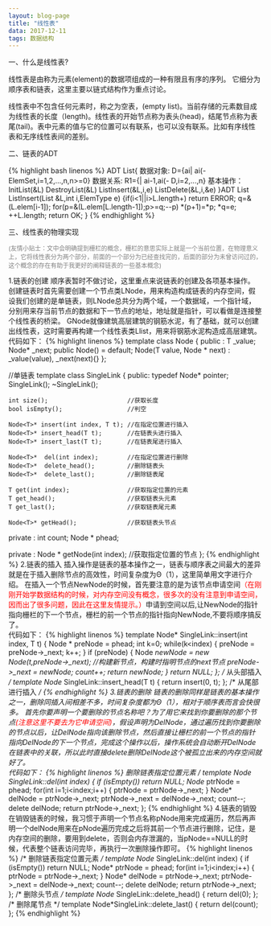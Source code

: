```yaml
---
layout: blog-page
title: "线性表"
data: 2017-12-11
tags: 数据结构
---
```

<p class="h1">一、什么是线性表?</p>
<p>
线性表是由称为元素(element)的数据项组成的一种有限且有序的序列。
它细分为顺序表和链表，这里主要以链式结构作为重点讨论。

线性表中不包含任何元素时，称之为空表，(empty list)。当前存储的元素数目成为线性表的长度（length)。线性表的开始节点称为表头(head)，结尾节点称为表尾(tail)。表中元素的值与它的位置可以有联系，也可以没有联系。比如有序线性表和无序线性表间的差别。</p>

<p class="h1">二、链表的ADT</p>
{% highlight bash linenos %}
ADT List{
数据对象: D={ai| ai(-ElemSet,i=1,2,...,n,n>=0}
数据关系: R1={<ai-1,ai>| ai-1,ai(- D,i=2,...,n}
基本操作：
	InitList(&L)
	DestroyList(&L)
	ListInsert(&L,i,e)
	ListDelete(&L,i,&e)
	}ADT List
	ListInsert(List &L,int i,ElemType e)
	{if(i<1||i>L.length+) return ERROR;
	q=&(L.elem[i-1]);
	for(p=&(L.elem[L.length-1]);p>=q;--p) *(p+1)=*p;
	*q=e;
	++L.length;
	return OK;
}
{% endhighlight %}

<p class="h1">三、线性表的物理实现</p>
<p>
<p style="color:grey;font-size:12px">(友情小贴士：文中会明确提到栅栏的概念，栅栏的意思实际上就是一个当前位置，在物理意义上，它将线性表分为两个部分，前面的一个部分为已经查找完的，后面的部分为未曾访问过的，这个概念的存在有助于我更好的阐释链表的一些基本概念)</p>
1.链表的创建
  顺序表暂时不做讨论，这里重点来说链表的创建及各项基本操作。
  创建链表时首先需要创建一个节点类LNode，用来构造构成链表的内存空间，假设我们创建的是单链表，则LNode总共分为两个域，一个数据域，一个指针域，分别用来存当前节点的数据和下一节点的地址，地址就是指针，可以看做是连接整个线性表的桥梁。
  GNode就像建筑高层建筑的钢筋水泥，有了基础，就可以创建出线性表，这时需要再构建一个线性表类Llist，用来将钢筋水泥构造成高层建筑。
<br>
代码如下：
{% highlight linenos %}
template <typename T>
class Node
{
public :
	T _value;
	Node* _next;
public
	Node() = default;
	Node(T value, Node * next)
		: _value(value), _next(next){}
};

//单链表
template <typename T>
class SingleLink
{
public:
	typedef Node<T>*  pointer;
	SingleLink();
	~SingleLink();

	int size();						 //获取长度
	bool isEmpty();					 //判空

	Node<T>* insert(int index, T t); //在指定位置进行插入
	Node<T>* insert_head(T t);		 //在链表头进行插入
	Node<T>* insert_last(T t);		 //在链表尾进行插入

	Node<T>*  del(int index);		 //在指定位置进行删除
	Node<T>*  delete_head();		 //删除链表头
	Node<T>*  delete_last();		 //删除链表尾

	T get(int index);			     //获取指定位置的元素
	T get_head();					 //获取链表头元素
	T get_last();					 //获取链表尾元素

	Node<T>* getHead();				 //获取链表头节点

private :
	int count;
	Node<T> * phead;

private :
	Node<T> * getNode(int index);	  //获取指定位置的节点
};
{% endhighlight %}
2.链表的插入
  插入操作是链表的基本操作之一，链表与顺序表之间最大的差异就是在于插入删除节点的高效性，时间复杂度为Θ（1），这里简单用文字进行介绍。
  在插入一个节点NewNode的时候，首先要注意的是为该节点申请空间<span style="color:red">（在刚刚开始学数据结构的时候，对内存空间没有概念，很多次的没有注意到申请空间，因而出了很多问题，因此在这里友情提示。）</span>申请到空间以后,让NewNode的指针指向栅栏的下一个节点，栅栏的前一个节点的指针指向NewNode,不要将顺序搞反了。<br>
代码如下：
{% highlight linenos %}
template <typename T>
Node<T>* SingleLink<T>::insert(int index, T t)
{
	Node<T> * preNode = phead;
	int k=0;
	while(k<index)
    {
        preNode = preNode->_next;
        k++;
    }
	if (preNode)
	{
		Node<T> *newNode = new Node<T>(t,preNode->_next); //构建新节点，构建时指明节点的next节点
		preNode->_next = newNode;
		count++;
		return newNode;
	}
	return NULL;
};
/*
从头部插入
*/
template <typename T>
Node<T>* SingleLink<T>::insert_head(T t)
{
	return insert(0, t);
};
/*
从尾部进行插入
*/
{% endhighlight %}
3.链表的删除
  链表的删除同样是链表的基本操作之一，删除同插入间相差不多，时间复杂度都为Θ（1），相对于顺序表而言会快很多。
  首先你要声明一个要删除的节点名称吧？为了用它来找到你要删除的那个节点<span style="color:red">(注意这里不要去为它申请空间)</span>，假设声明为DelNode，通过遍历找到你要删除的节点以后，让DelNode指向该删除节点，然后直接让栅栏的前一个节点的指针指向DelNode的下一个节点，完成这个操作以后，操作系统会自动断开DelNode在链表中的关联，所以此时直接delete删除DelNode这个被孤立出来的内存空间就好了。<br>
代码如下：
{% highlight linenos %}
删除链表指定位置元素
*/
template <typename T>
Node<T>* SingleLink<T>::del(int index)
{
	if (isEmpty())
		return NULL;
	Node<T>* ptrNode = phead;
	for(int i=1;i<index;i++)
    {
        ptrNode = ptrNode->_next;
    }
	Node<T>* delNode = ptrNode->_next;
	ptrNode->_next = delNode->_next;
	count--;
	delete delNode;
	return ptrNode->_next;
};
{% endhighlight %}
4.链表的销毁
  在销毁链表的时候，我习惯于声明一个节点名称pNode用来完成遍历，然后再声明一个delNode用来在pNode遍历完成之后将其前一个节点进行删除，记住，是内存空间的删除，要用到delete，否则会内存泄漏的，当pNode==NULL的时候，代表整个链表访问完毕，再执行一次删除操作即可。
{% highlight linenos %}
/*
删除链表指定位置元素
*/
template <typename T>
Node<T>* SingleLink<T>::del(int index)
{
	if (isEmpty())
		return NULL;
	Node<T>* ptrNode = phead;
	for(int i=1;i<index;i++)
    {
        ptrNode = ptrNode->_next;
    }
	Node<T>* delNode = ptrNode->_next;
	ptrNode->_next = delNode->_next;
	count--;
	delete delNode;
	return ptrNode->_next;
};
/*
删除头节点
*/
template<typename T>
Node<T>* SingleLink<T>::delete_head()
{
	return del(0);
};
/*
删除尾节点
*/
template<typename T>
Node<T>*SingleLink<T>::delete_last()
{
	return del(count);
};
{% endhighlight %}